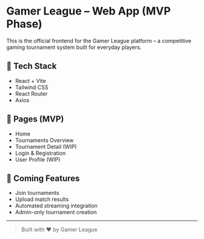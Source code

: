 # Gamer League – Web App (MVP Phase)

This is the official frontend for the Gamer League platform – a competitive gaming tournament system built for everyday players.

## 🔧 Tech Stack
- React + Vite
- Tailwind CSS
- React Router
- Axios

## 📁 Pages (MVP)
- Home
- Tournaments Overview
- Tournament Detail (WIP)
- Login & Registration
- User Profile (WIP)

## 🧱 Coming Features
- Join tournaments
- Upload match results
- Automated streaming integration
- Admin-only tournament creation

---

> Built with ♥ by Gamer League
